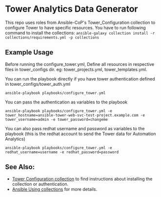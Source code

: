 # Tower Analytics Data Generator

This repo uses roles from Ansible-CoP's Tower_Configuration collection to configure Tower to have specific resources. 
You have to run following command to install the collections:
`ansible-galaxy collection install -r collections/requirements.yml -p collections`

## Example Usage
Before running the configure_tower.yml, Define all resources in respective files in tower_configs dir. eg: tower_projects.yml, tower_templates.yml.

You can run the playbook directly if you have tower authentication defined in tower_configs/tower_auth.yml

`ansible-playbook playbooks/configure_tower.yml`

You can pass the authentication as variables to the playbook

`ansible-playbook playbooks/configure_tower.yml -e tower_hostname=ansible-tower-web-svc-test-project.example.com -e tower_username=admin -e tower_password=changeme`

You can also pass redhat username and password as variables to the playbook (this is the redhat account to send the Tower data for Automation Analytics)

`ansible-playbook playbooks/configure_tower.yml -e redhat_username=username -e redhat_password=password`

## See Also:
* [Tower Configuration collection](https://github.com/redhat-cop/tower_configuration) to find instructions about installing the collection or authentication.
* [Ansible Using collections](https://docs.ansible.com/ansible/latest/user_guide/collections_using.html) for more details.


